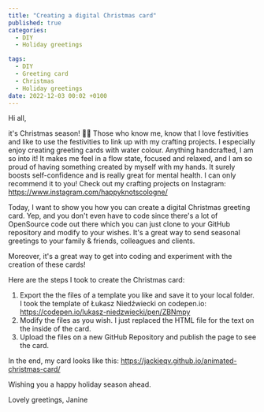 ```yaml
---
title: "Creating a digital Christmas card"
published: true
categories:
  - DIY
  - Holiday greetings

tags:
  - DIY
  - Greeting card
  - Christmas
  - Holiday greetings
date: 2022-12-03 00:02 +0100
---
```

Hi all,

it's Christmas season! :christmas_tree::santa: Those who know me, know that I love festivities and like to use the festivities to link up with my crafting projects. I especially enjoy creating greeting cards with water colour. Anything handcrafted, I am so into it! It makes me feel in a flow state, focused and relaxed, and I am so proud of having something created by myself with my hands. It surely boosts self-confidence and is really great for mental health. I can only recommend it to you! 
Check out my crafting projects on Instagram: <https://www.instagram.com/happyknotscologne/>

Today, I want to show you how you can create a digital Christmas greeting card. Yep, and you don't even have to code since there's a lot of OpenSource code out there which you can just clone to your GitHub repository and modify to your wishes. 
It's a great way to send seasonal greetings to your family & friends, colleagues and clients.

Moreover, it's a great way to get into coding and experiment with the creation of these cards! 

Here are the steps I took to create the Christmas card:
1. Export the the files of a template you like and save it to your local folder. I took the template of Łukasz Niedźwiecki on codepen.io: <https://codepen.io/lukasz-niedzwiecki/pen/ZBNmpy>
2. Modify the files as you wish. I just replaced the HTML file for the text on the inside of the card.
3. Upload the files on a new GitHub Repository and publish the page to see the card.

In the end, my card looks like this: <https://jackieqv.github.io/animated-christmas-card/>

Wishing you a happy holiday season ahead.

Lovely greetings,
Janine
